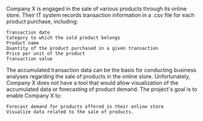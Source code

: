 Company X is engaged in the sale of various products through its online store. Their IT system records transaction information in a .csv file for each product purchase, including:

    Transaction date
    Category to which the sold product belongs
    Product name
    Quantity of the product purchased in a given transaction
    Price per unit of the product
    Transaction value

The accumulated transaction data can be the basis for conducting business analyses regarding the sale of products in the online store. Unfortunately, Company X does not have a tool that would allow visualization of the accumulated data or forecasting of product demand. The project's goal is to enable Company X to:

    Forecast demand for products offered in their online store
    Visualize data related to the sale of products.
